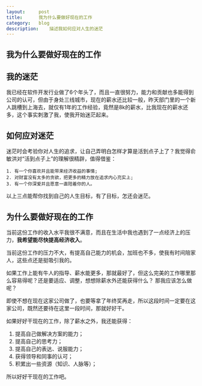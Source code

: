 ```yaml
---
layout:     post
title:      我为什么要做好现在的工作
category:   blog
description:    描述我如何应对人生的迷茫
---
```


## 我为什么要做好现在的工作

## 我的迷茫
我已经在软件开发行业做了6个年头了，而且一直很努力，能力和贡献也多能得到公司的认可，但由于身处三线城市，现在的薪水还比较一般，昨天部门里的一个新人跳槽到上海去，就仅有1年的工作经验，竟然是8k的薪水，比我现在的薪水还多，这个事实刺激了我，使我开始迷茫起来。

## 如何应对迷茫

迷茫时会考验你对人生的追求，让自己弄明白怎样才算是活到点子上了？我觉得俞敏洪对“活到点子上”的理解很精辟，值得借鉴：

    1. 有一个你喜欢并且能带来经济收益的事情;
    2. 对财富没有太多的贪欲，把更多的精力放在追求内心充实上;
    3. 有一个你深爱并且愿意一直陪着你的人。

以上三点能帮你找到自己的人生目标，有了目标，怎还会迷茫。

## 为什么要做好现在的工作
当前这份工作的收入水平我很不满意，而且在生活中我也遇到了一点经济上的压力，**我希望能尽快提高经济收入**。

当前这份工作的压力不大，有提高自己能力的机会，加班也不多，使我有时间陪家人，这些点还是挺吸引我的。

如果工作上能有牛人的指导、薪水能更多，那就最好了，但这么完美的工作哪里那么容易得呢？还是要适应、调整，想想除薪水外还能获得什么？ 那我应该怎么做呢？

即使不想在现在这家公司做了，也要等拿了年终奖再走，所以这段时间一定要在这家公司，既然还要待在这里一段时间，那就好好干。

如果好好干现在的工作，除了薪水之外，我还能获得：
1. 提高自己做解决方案的能力；
2. 提高自己的思考力；
3. 提高自己的表达、说服能力；
4. 获得领导和同事的认可；
5. 积累出一些资源（知识、人脉等）；

所以好好干现在的工作吧。


